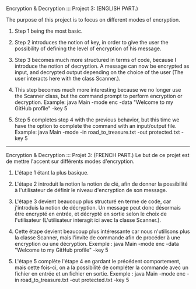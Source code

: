 Encryption & Decryption ::: Project 3: (ENGLISH PART.)

The purpose of this project is to focus on different modes of encryption.

1. Step 1 being the most basic.

2. Step 2 introduces the notion of key, in order to give the user the possibility of defining the level of encryption of his message.

3. Step 3 becomes much more structured in terms of code, because I introduce the notion of decryption. A message can now be encrypted as input, and decrypted output depending on the choice of the user (The user interacts here with the class Scanner.).

4. This step becomes much more interesting because we no longer use the Scanner class, but the command prompt to perform encryption or decryption.
Example: java Main -mode enc -data "Welcome to my GitHub profile" -key 5

5. Step 5 completes step 4 with the previous behavior, but this time we have the option to complete the command with an input/output file.
Example: java Main -mode -in road_to_treasure.txt -out protected.txt -key 5
_____________________________________________
Encryption & Decryption ::: Projet 3: (FRENCH PART.)
Le but de ce projet est de mettre l'accent sur différents modes d'encryption.
1. L'étape 1 étant la plus basique.

2. L'étape 2 introduit la notion la notion de clé, afin de donner la possibilité à l'utilisateur de définir le niveau d'encryption de son message.

3. L'étape 3 devient beaucoup plus structuré en terme de code, car j'introduis la notion de décryption. Un message peut donc désormais être encrypté en entrée, et décrypté en sortie selon le choix de l'utilisateur (L'utilisateur interagit ici avec la classe Scanner.).

4. Cette étape devient beaucoup plus intéressante car nous n'utilisons plus la classe Scanner, mais l'invite de commande afin de procéder à une encryption ou une décryption.
Exemple : java Main -mode enc -data "Welcome to my GitHub profile" -key 5

5. L'étape 5 complète l'étape 4 en gardant le précédent comportement, mais cette fois-ci, on a la possibilité de compléter la commande avec un fichier en entrée et un fichier en sortie.
Exemple : java Main -mode enc -in road_to_treasure.txt -out protected.txt -key 5


